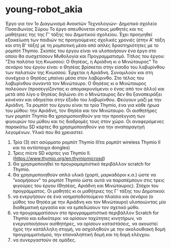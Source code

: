 # young-robot_akia
Έργο για τον 1ο Διαγωνισμό Ανοικτών Τεχνολογιών- Δημοτικό σχολείο Ποσειδωνίας Σύρου
Το έργο απευθύνεται στους μαθητές και τις μαθήτριες της της Γ' τάξης του Δημοτικού σχολείου. Έχει προηγηθεί εξοικείωση των παιδιών τις προηγούμενες σχολικές χρονιές (στην Α' τάξη και στη Β' τάξη) με τη ρομποτική μέσα από απλές δραστηριότητες με το ρομπότ Thymio. Σκοπός του έργου είναι να υλοποιήσουν ένα έργο στο οποίο θα συσχετίσουν Μυθολογία και Προγραμματισμό.
Τίτλος του έργου: "Στα παλάτια τςη Κνωσσού: Ο Θησέας, η Αριάδνη κι ο Μινώταυρος"
Το σενάριο του έργου είναι: ο Θησέας βρίσκεται στην είσοδο του λαβυρίνθου των παλατιών της Κνωσσού. Έρχεται η Αριάδνη. Συνομιλούν και στη συνέχεια ο Θησέας μπαίνει μέσα στον λαβύρινθο. Στο τέλος του λαβυρίνθου συναντά τον Μινώταυρο. Ο Θησέας κι ο Μινώταυρος παλεύουν (προσεγγίζοντας κι απομακρυνόμενοι ο ένας από τον άλλο) και μετά από λίγο ο Θησέας δηλώνει ότι ο Μινώταυρος δεν θα ξαναπειράξει κανέναν και οδηγείται στην έξοδο του λαβυρίνθου. Φεύγουν μαζί με την Αριάδνη.
Τα ρομπότ του έργου είναι τα τρία Thymio, ένα για κάθε ήρωα του μύθου: την Αριάδνη, τον Θησέα και τον Μινώταυρο. Οι αισθητήρες των ρομπότ Thymio θα χρησιμοποιηθούν για την προσέγγιση των φιγουρών του μύθου και τις διαδρομές τους στον χώρο. Οι αναφερόμενες παρακάτω SD κάρτες θα χρησιμοποιηθούν για την αναπαραγηγή λεγομένων. 
Υλικό που θα χρειαστεί:
1. Τρία (3) σετ ασύρματο ρομπότ Thymio II(τα ρομπότ wireless Thymio II και τα αντίστοιχα dongles)
2. Τρεις micro SD κάρτες για Thymio II. (https://www.thymio.org/en:thymiomicrosd)
3. Θα χρησιμοποιηθεί το προγραμαμτιστικό περιβάλλον scratch for Thymio.
4. Θα χρησιμοποιηθούν απλά υλικά (χαρτί, μαρκαδόροι κ.α.) ώστε να "κοσμήσουν" τα ρομπότ Thymio ώστε αυτά να παραπέμπουν στις τρεις φιγούρες του έργου (Θησέας, Αριάδνη και Μινώταυρος).
Στόχοι του προγράμματος. 
Οι μαθητές κι οι μαθήτριες της Γ' τάξης του Δημοτικού:
1. να ενεργήσουν σε ένα νοηματοδοτούμενο πλαίσιο και σενάριο (ο μύθος του Θησέα με την Αριάδνη και τον Μινώταυρο) υλοποιώντας μία διαθεματική εργασία και να εμπεδώσουν τον σχετικό μύθο.
2. να προγραμματίσουν στο προγραμματιστικό περιβάλλον Scratch for Thymio και ειδικότερα: να ορίσουν ταχύτητες κινητήρων, να ενεργοποιήσουν αισθητήρες, να ορίσουν καταστάσεις, να ακουστεί ήχος την κατάλληλη στιγμή, να ασχοληθούν με την ακολουθιακή δομή προγραμματισμού, την επαναληπτική δομή και τη δομή ελέγχου.
3. να συνεργαστούν σε ομάδες.
